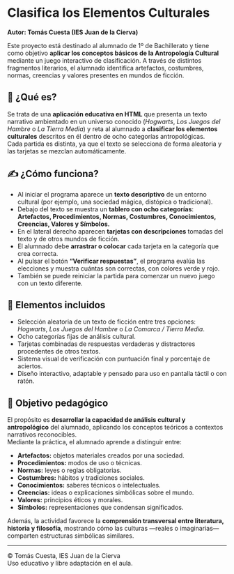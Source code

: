 # Clasifica los Elementos Culturales

**Autor: Tomás Cuesta (IES Juan de la Cierva)**  

Este proyecto está destinado al alumnado de 1º de Bachillerato y tiene como objetivo **aplicar los conceptos básicos de la Antropología Cultural** mediante un juego interactivo de clasificación. A través de distintos fragmentos literarios, el alumnado identifica artefactos, costumbres, normas, creencias y valores presentes en mundos de ficción.

## 📘 ¿Qué es?

Se trata de una **aplicación educativa en HTML** que presenta un texto narrativo ambientado en un universo conocido (*Hogwarts*, *Los Juegos del Hambre* o *La Tierra Media*) y reta al alumnado a **clasificar los elementos culturales** descritos en él dentro de ocho categorías antropológicas.  
Cada partida es distinta, ya que el texto se selecciona de forma aleatoria y las tarjetas se mezclan automáticamente.

## ✍️ ¿Cómo funciona?

- Al iniciar el programa aparece un **texto descriptivo** de un entorno cultural (por ejemplo, una sociedad mágica, distópica o tradicional).  
- Debajo del texto se muestra un **tablero con ocho categorías**:  
  **Artefactos, Procedimientos, Normas, Costumbres, Conocimientos, Creencias, Valores y Símbolos.**  
- En el lateral derecho aparecen **tarjetas con descripciones** tomadas del texto y de otros mundos de ficción.  
- El alumnado debe **arrastrar o colocar** cada tarjeta en la categoría que crea correcta.  
- Al pulsar el botón **“Verificar respuestas”**, el programa evalúa las elecciones y muestra cuántas son correctas, con colores verde y rojo.  
- También se puede reiniciar la partida para comenzar un nuevo juego con un texto diferente.

## 🔗 Elementos incluidos

- Selección aleatoria de un texto de ficción entre tres opciones: *Hogwarts*, *Los Juegos del Hambre* o *La Comarca / Tierra Media*.  
- Ocho categorías fijas de análisis cultural.  
- Tarjetas combinadas de respuestas verdaderas y distractores procedentes de otros textos.  
- Sistema visual de verificación con puntuación final y porcentaje de aciertos.  
- Diseño interactivo, adaptable y pensado para uso en pantalla táctil o con ratón.

## 🧠 Objetivo pedagógico

El propósito es **desarrollar la capacidad de análisis cultural y antropológico** del alumnado, aplicando los conceptos teóricos a contextos narrativos reconocibles.  
Mediante la práctica, el alumnado aprende a distinguir entre:
- **Artefactos:** objetos materiales creados por una sociedad.  
- **Procedimientos:** modos de uso o técnicas.  
- **Normas:** leyes o reglas obligatorias.  
- **Costumbres:** hábitos y tradiciones sociales.  
- **Conocimientos:** saberes técnicos o intelectuales.  
- **Creencias:** ideas o explicaciones simbólicas sobre el mundo.  
- **Valores:** principios éticos y morales.  
- **Símbolos:** representaciones que condensan significados.  

Además, la actividad favorece la **comprensión transversal entre literatura, historia y filosofía**, mostrando cómo las culturas —reales o imaginarias— comparten estructuras simbólicas similares.

---

© Tomás Cuesta, IES Juan de la Cierva  
Uso educativo y libre adaptación en el aula.
